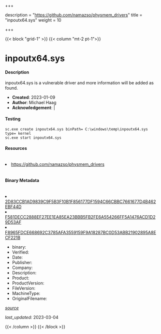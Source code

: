 +++

description = "https://github.com/namazso/physmem_drivers"
title = "inpoutx64.sys"
weight = 10

+++


{{< block "grid-1" >}}
{{< column "mt-2 pt-1">}}


# inpoutx64.sys

#### Description


inpoutx64.sys is a vulnerable driver and more information will be added as found.


- **Created**: 2023-01-09
- **Author**: Michael Haag
- **Acknowledgement**:  | [](https://twitter.com/)

#### Testing

```
sc.exe create inpoutx64.sys binPath= C:\windows\temp\inpoutx64.sys type= kernel
sc.exe start inpoutx64.sys
```

#### Resources
<br>


<li><a href=" https://github.com/namazso/physmem_drivers"> https://github.com/namazso/physmem_drivers</a></li>


<br>


#### Binary Metadata
<br>



<li><a href="https://www.virustotal.com/gui/file/2D83CCB1AD9839C9F5B3F10B1F856177DF1594C66CBBC7661677D4B462EBF44D">2D83CCB1AD9839C9F5B3F10B1F856177DF1594C66CBBC7661677D4B462EBF44D</a></li>

<li><a href="https://www.virustotal.com/gui/file/F581DECC2888EF27EE1EA85EA23BBB5FB2FE6A554266FF5A1476ACD1D29D53AF">F581DECC2888EF27EE1EA85EA23BBB5FB2FE6A554266FF5A1476ACD1D29D53AF</a></li>

<li><a href="https://www.virustotal.com/gui/file/F8965FDCE668692C3785AFA3559159F9A18287BC0D53ABB21902895A8ECF221B">F8965FDCE668692C3785AFA3559159F9A18287BC0D53ABB21902895A8ECF221B</a></li>



- binary: 
- Verified: 
- Date: 
- Publisher: 
- Company: 
- Description: 
- Product: 
- ProductVersion: 
- FileVersion: 
- MachineType: 
- OriginalFilename: 

[*source*](https://github.com/magicsword-io/LOLDrivers/tree/main/yaml/inpoutx64.sys.yml)

*last_updated:* 2023-03-04


{{< /column >}}
{{< /block >}}
